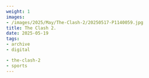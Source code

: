 ```yaml
---
weight: 1
images:
- /images/2025/May/The-Clash-2/20250517-P1140059.jpg
title: The Clash 2.
date: 2025-05-19
tags:
- archive
- digital

- the-clash-2
- sports
---
```


